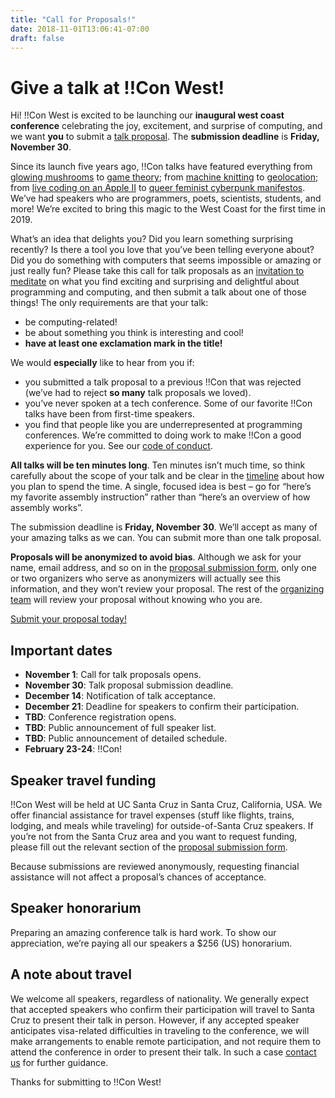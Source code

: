 ```yaml
---
title: "Call for Proposals!"
date: 2018-11-01T13:06:41-07:00
draft: false
---
```


# Give a talk at !!Con West!

Hi! !!Con West is excited to be launching our **inaugural west coast conference** celebrating the joy, excitement, and surprise of computing, and we want **you** to submit a [talk proposal](https://goo.gl/forms/Q2wCBgMd8jjlxFnk2). The **submission deadline** is **Friday, November 30**.

Since its launch five years ago, !!Con talks have featured everything from [glowing mushrooms](https://www.youtube.com/watch?v=T75FvUDirNM) to [game theory](https://www.youtube.com/watch?v=RHg2JIvoaq0); from [machine knitting](https://www.youtube.com/watch?v=ihqcgrR0azw) to [geolocation](https://www.youtube.com/watch?v=NvShiF4tnMM); from [live coding on an Apple II](https://www.youtube.com/watch?v=DY4t9IHFD4E) to [queer feminist cyberpunk manifestos](https://www.youtube.com/watch?v=5GiQovHaT_g). We’ve had speakers who are programmers, poets, scientists, students, and more!  We’re excited to bring this magic to the West Coast for the first time in 2019.

What’s an idea that delights you? Did you learn something surprising recently? Is there a tool you love that you’ve been telling everyone about? Did you do something with computers that seems impossible or amazing or just really fun? Please take this call for talk proposals as an [invitation to meditate](https://twitter.com/akaptur/status/583115830621184000) on what you find exciting and surprising and delightful about programming and computing, and then submit a talk about one of those things!
The only requirements are that your talk:

* be computing-related!
* be about something you think is interesting and cool!
* **have at least one exclamation mark in the title!**

We would **especially** like to hear from you if:
* you submitted a talk proposal to a previous !!Con that was rejected (we’ve had to reject **so many** talk proposals we loved).
* you’ve never spoken at a tech conference. Some of our favorite !!Con talks have been from first-time speakers.
* you find that people like you are underrepresented at programming conferences. We’re committed to doing work to make !!Con a good experience for you. See our [code of conduct]().

**All talks will be ten minutes long**. Ten minutes isn’t much time, so think carefully about the scope of your talk and be clear in the [timeline](http://composition.al/blog/2017/06/30/how-to-write-a-timeline-for-a-bangbangcon-talk-proposal/) about how you plan to spend the time. A single, focused idea is best – go for “here’s my favorite assembly instruction” rather than “here’s an overview of how assembly works”.

The submission deadline is **Friday, November 30**. We’ll accept as many of your amazing talks as we can. You can submit more than one talk proposal.

**Proposals will be anonymized to avoid bias**. Although we ask for your name, email address, and so on in the [proposal submission form](https://goo.gl/forms/mLdrFQeCHFVDl1S32), only one or two organizers who serve as anonymizers will actually see this information, and they won’t review your proposal. The rest of the [organizing team]() will review your proposal without knowing who you are.

[Submit your proposal today!](https://goo.gl/forms/mLdrFQeCHFVDl1S32)

## Important dates

* **November 1**: Call for talk proposals opens.
* **November 30**: Talk proposal submission deadline.
* **December 14**: Notification of talk acceptance.
* **December 21**: Deadline for speakers to confirm their participation.
* **TBD**: Conference registration opens.
* **TBD**: Public announcement of full speaker list.
* **TBD**: Public announcement of detailed schedule.
* **February 23-24**: !!Con!

## Speaker travel funding

!!Con West will be held at UC Santa Cruz in Santa Cruz, California, USA. We offer financial assistance for travel expenses (stuff like flights, trains, lodging, and meals while traveling) for outside-of-Santa Cruz speakers. If you’re not from the Santa Cruz area and you want to request funding, please fill out the relevant section of the [proposal submission form](https://goo.gl/forms/mLdrFQeCHFVDl1S32).

Because submissions are reviewed anonymously, requesting financial assistance will not affect a proposal’s chances of acceptance.

## Speaker honorarium

Preparing an amazing conference talk is hard work. To show our appreciation, we’re paying all our speakers a $256 (US) honorarium.

## A note about travel

We welcome all speakers, regardless of nationality. We generally expect that accepted speakers who confirm their participation will travel to Santa Cruz to present their talk in person. However, if any accepted speaker anticipates visa-related difficulties in traveling to the conference, we will make arrangements to enable remote participation, and not require them to attend the conference in order to present their talk. In such a case [contact us](mailto:bangbangcon.west@gmail.com) for further guidance.

Thanks for submitting to !!Con West!
